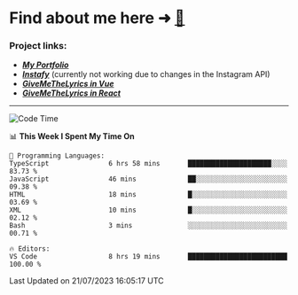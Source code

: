 # Find about me here ➜ [🧑](https://pauabella.dev)

### Project links:
- ***[My Portfolio](https://pauabella.dev)***
- ***[Instafy](https://instafy.me)*** (currently not working due to changes in the Instagram API)
- ***[GiveMeTheLyrics in Vue](https://lyrics.pauabella.dev)***
- ***[GiveMeTheLyrics in React](https://pauabella.dev/GiveMeTheLyrics)***

---
<!--START_SECTION:waka-->
![Code Time](http://img.shields.io/badge/Code%20Time-2%2C321%20hrs%2050%20mins-blue)

📊 **This Week I Spent My Time On** 

```text
💬 Programming Languages: 
TypeScript               6 hrs 58 mins       █████████████████████░░░░   83.73 % 
JavaScript               46 mins             ██░░░░░░░░░░░░░░░░░░░░░░░   09.38 % 
HTML                     18 mins             █░░░░░░░░░░░░░░░░░░░░░░░░   03.69 % 
XML                      10 mins             █░░░░░░░░░░░░░░░░░░░░░░░░   02.12 % 
Bash                     3 mins              ░░░░░░░░░░░░░░░░░░░░░░░░░   00.71 % 

🔥 Editors: 
VS Code                  8 hrs 19 mins       █████████████████████████   100.00 % 
```


 Last Updated on 21/07/2023 16:05:17 UTC
<!--END_SECTION:waka-->

